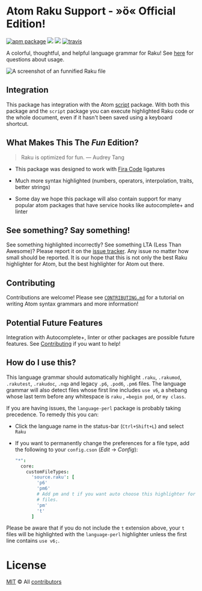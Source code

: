 [script-package]: https://atom.io/packages/script
[mit]:          http://opensource.org/licenses/MIT
[author]:       http://github.com/Raku
[releases]:     https://github.com/perl6/atom-language-perl6/releases
[mit-badge]:    https://img.shields.io/apm/l/language-perl6.svg
[apm-pkg-link]: https://atom.io/packages/language-perl6
[apm-ver-link]: https://img.shields.io/apm/v/language-perl6.svg
[dl-badge]:     http://img.shields.io/apm/dm/language-perl6.svg
[contributing]: https://github.com/perl6/atom-language-perl6/blob/master/CONTRIBUTING.md
[CREDITS]: https://github.com/perl6/atom-language-perl6/blob/master/CREDITS
[build-status]: https://travis-ci.org/perl6/atom-language-perl6.svg?branch=master
[build-status-link]: https://travis-ci.org/perl6/atom-language-perl6
[issues]: https://github.com/perl6/atom-language-perl6/issues
[travis-badge]: https://travis-ci.org/perl6/atom-language-perl6.svg?branch=master
[travis-link]: https://travis-ci.org/perl6/atom-language-perl6?branch=master
[fira-code]: https://github.com/tonsky/FiraCode
[screenshot-1]: https://raw.githubusercontent.com/perl6/atom-language-perl6/master/images/example1.png

# Atom Raku Support - »ö« Official Edition!

[![apm package][apm-ver-link]][apm-pkg-link]
[![][dl-badge]][apm-pkg-link]
[![][mit-badge]][mit]
[![travis][travis-badge]][travis-link]

A colorful, thoughtful, and helpful language grammar for Raku! See
[here](#how-do-i-use-this) for questions about usage.

![A screenshot of an funnified Raku file][screenshot-1]

## Integration
This package has integration with the Atom [script][script-package] package.
With both this package and the `script` package you can execute
highlighted Raku code or the whole document, even if it hasn't been saved using
a keyboard shortcut.

## What Makes This The *Fun* Edition?

> Raku is optimized for fun. ― Audrey Tang

* This package was designed to work with [Fira Code][fira-code] ligatures

* Much more syntax highlighted (numbers, operators, interpolation, traits, better strings)

* Some day we hope this package will also contain support for many popular atom packages that have service hooks like autocomplete+ and linter


## See something? Say something!
See something highlighted incorrectly? See something LTA (Less Than Awesome)?
Please report it on the [issue tracker][issues]. Any issue no matter how small should be reported. It is our hope that this is not only the best Raku highlighter for Atom, but the best highlighter for Atom out there.

## Contributing
Contributions are welcome! Please see [`CONTRIBUTING.md`][contributing] for a tutorial on writing Atom syntax grammars and more information!

## Potential Future Features
Integration with Autocomplete+, linter or other packages are possible future features. See [Contributing](#contributing) if you want to help!

## How do I use this?

This language grammar should automatically highlight `.raku`, `.rakumod`, `.rakutest`, `.rakudoc`, `.nqp` and legacy `.p6`, `.pod6`, `.pm6` files. The language grammar will also detect files whose first line includes `use v6`, a shebang whose last term before any whitespace is `raku` , `=begin pod`, or `my class`.

If you are having issues, the `language-perl` package is probably taking
precedence. To remedy this you can:

* Click the language name in the status-bar (`Ctrl+Shift+L`) and select `Raku`
* If you want to permanently change the preferences for a file type,
  add the following to your `config.cson` (*Edit* → *Config*):

  ```coffee
  "*":
    core:
      customFileTypes:
        'source.raku': [
          'p6'
          'pm6'
          # Add pm and t if you want auto choose this highlighter for .pm or .t
          # files.
          'pm'
          't'
        ]
  ```

Please be aware that if you do not include the `t` extension
above, your `t` files will be highlighted with the `language-perl` highlighter unless the first line contains `use v6;`.

# License

[MIT][mit] © All [contributors][CREDITS]
